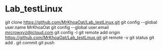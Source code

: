# Lab_testLinux
git clone https://github.com/MrKhoaOat/Lab_testLinux.git
git config --global user.name MrKhoaOat
git config --global user.email mrcrowxyz@icloud.com
git config -l
git remote add origin https://github.com/MrKhoaOat/Lab_testLinux.git
git remote -v
git status
git add .
git commit
git push
